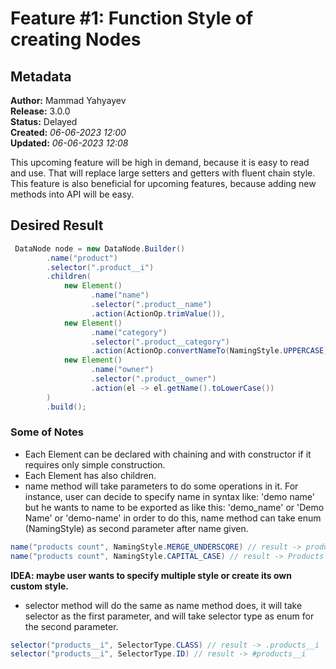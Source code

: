 # Feature #1: Function Style of creating Nodes
## Metadata
**Author:** Mammad Yahyayev\
**Release:** 3.0.0\
**Status:** Delayed\
**Created:** _06-06-2023 12:00_\
**Updated:** _06-06-2023 12:08_

This upcoming feature will be high in demand, because it is easy to read and use. That will replace large setters and 
getters with fluent chain style. This feature is also beneficial for upcoming features, because adding new methods into
API will be easy.

## Desired Result

```java
 DataNode node = new DataNode.Builder()
        .name("product")
        .selector(".product__i")
        .children(
            new Element()
                  .name("name")
                  .selector(".product__name")
                  .action(ActionOp.trimValue()),
            new Element()
                  .name("category")
                  .selector(".product__category")
                  .action(ActionOp.convertNameTo(NamingStyle.UPPERCASE)),
            new Element()
                  .name("owner")
                  .selector(".product__owner")
                  .action(el -> el.getName().toLowerCase())
        )
        .build();
```

### Some of Notes
- Each Element can be declared with chaining and with constructor if it requires only simple construction.
- Each Element has also children.
- name method will take parameters to do some operations in it. For instance, user can decide to specify name in
  syntax like: 'demo name' but he wants to name to be exported as like this: 'demo_name' or 'Demo Name' or 'demo-name'
  in order to do this, name method can take enum (NamingStyle) as second parameter after name given.

```java
name("products count", NamingStyle.MERGE_UNDERSCORE) // result -> products_count
name("products count", NamingStyle.CAPITAL_CASE) // result -> Products Count
```
  **IDEA: maybe user wants to specify multiple style or create its own custom style.**

- selector method will do the same as name method does, it will take selector as the first parameter, and will take
  selector type as enum for the second parameter.

```java
selector("products__i", SelectorType.CLASS) // result -> .products__i
selector("products__i", SelectorType.ID) // result -> #products__i
```
